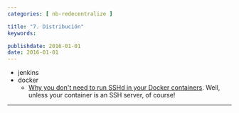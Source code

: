 ```yaml
---
categories: [ nb-redecentralize ]

title: "7. Distribución"
keywords: 

publishdate: 2016-01-01
date: 2016-01-01
---
```


- jenkins
- docker
  - [Why you don't need to run SSHd in your Docker containers](http://blog.docker.com/2014/06/why-you-dont-need-to-run-sshd-in-docker/). Well, unless your container is an SSH server, of course!

---